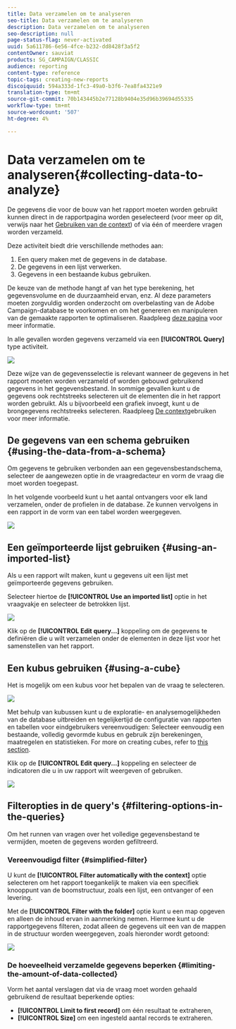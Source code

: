 ```yaml
---
title: Data verzamelen om te analyseren
seo-title: Data verzamelen om te analyseren
description: Data verzamelen om te analyseren
seo-description: null
page-status-flag: never-activated
uuid: 5a611786-6e56-4fce-b232-dd8428f3a5f2
contentOwner: sauviat
products: SG_CAMPAIGN/CLASSIC
audience: reporting
content-type: reference
topic-tags: creating-new-reports
discoiquuid: 594a333d-1fc3-49a0-b3f6-7ea8fa4321e9
translation-type: tm+mt
source-git-commit: 70b143445b2e77128b9404e35d96b39694d55335
workflow-type: tm+mt
source-wordcount: '507'
ht-degree: 4%

---
```



# Data verzamelen om te analyseren{#collecting-data-to-analyze}

De gegevens die voor de bouw van het rapport moeten worden gebruikt kunnen direct in de rapportpagina worden geselecteerd (voor meer op dit, verwijs naar het [Gebruiken van de context](../../reporting/using/using-the-context.md)) of via één of meerdere vragen worden verzameld.

Deze activiteit biedt drie verschillende methodes aan:

1. Een query maken met de gegevens in de database.
1. De gegevens in een lijst verwerken.
1. Gegevens in een bestaande kubus gebruiken.

De keuze van de methode hangt af van het type berekening, het gegevensvolume en de duurzaamheid ervan, enz. Al deze parameters moeten zorgvuldig worden onderzocht om overbelasting van de Adobe Campaign-database te voorkomen en om het genereren en manipuleren van de gemaakte rapporten te optimaliseren. Raadpleeg [deze pagina](../../reporting/using/best-practices.md#optimizing-report-creation) voor meer informatie.

In alle gevallen worden gegevens verzameld via een **[!UICONTROL Query]** type activiteit.

![](assets/reporting_query_edit.png)

Deze wijze van de gegevensselectie is relevant wanneer de gegevens in het rapport moeten worden verzameld of worden gebouwd gebruikend gegevens in het gegevensbestand. In sommige gevallen kunt u de gegevens ook rechtstreeks selecteren uit de elementen die in het rapport worden gebruikt. Als u bijvoorbeeld een grafiek invoegt, kunt u de brongegevens rechtstreeks selecteren. Raadpleeg [De context](../../reporting/using/using-the-context.md)gebruiken voor meer informatie.

## De gegevens van een schema gebruiken {#using-the-data-from-a-schema}

Om gegevens te gebruiken verbonden aan een gegevensbestandschema, selecteer de aangewezen optie in de vraagredacteur en vorm de vraag die moet worden toegepast.

In het volgende voorbeeld kunt u het aantal ontvangers voor elk land verzamelen, onder de profielen in de database. Ze kunnen vervolgens in een rapport in de vorm van een tabel worden weergegeven.

![](assets/reporting_query_from_schema.png)

## Een geïmporteerde lijst gebruiken {#using-an-imported-list}

Als u een rapport wilt maken, kunt u gegevens uit een lijst met geïmporteerde gegevens gebruiken.

Selecteer hiertoe de **[!UICONTROL Use an imported list]** optie in het vraagvakje en selecteer de betrokken lijst.

![](assets/reporting_query_from_list.png)

Klik op de **[!UICONTROL Edit query...]** koppeling om de gegevens te definiëren die u wilt verzamelen onder de elementen in deze lijst voor het samenstellen van het rapport.

## Een kubus gebruiken {#using-a-cube}

Het is mogelijk om een kubus voor het bepalen van de vraag te selecteren.

![](assets/reporting_query_from_cube.png)

Met behulp van kubussen kunt u de exploratie- en analysemogelijkheden van de database uitbreiden en tegelijkertijd de configuratie van rapporten en tabellen voor eindgebruikers vereenvoudigen: Selecteer eenvoudig een bestaande, volledig gevormde kubus en gebruik zijn berekeningen, maatregelen en statistieken. For more on creating cubes, refer to [this section](../../reporting/using/about-cubes.md).

Klik op de **[!UICONTROL Edit query...]** koppeling en selecteer de indicatoren die u in uw rapport wilt weergeven of gebruiken.

![](assets/reporting_query_from_cube_edit_query.png)

## Filteropties in de query&#39;s {#filtering-options-in-the-queries}

Om het runnen van vragen over het volledige gegevensbestand te vermijden, moeten de gegevens worden gefiltreerd.

### Vereenvoudigd filter {#simplified-filter}

U kunt de **[!UICONTROL Filter automatically with the context]** optie selecteren om het rapport toegankelijk te maken via een specifiek knooppunt van de boomstructuur, zoals een lijst, een ontvanger of een levering.

Met de **[!UICONTROL Filter with the folder]** optie kunt u een map opgeven en alleen de inhoud ervan in aanmerking nemen. Hiermee kunt u de rapportgegevens filteren, zodat alleen de gegevens uit een van de mappen in de structuur worden weergegeven, zoals hieronder wordt getoond:

![](assets/reporting_control_folder.png)

### De hoeveelheid verzamelde gegevens beperken {#limiting-the-amount-of-data-collected}

Vorm het aantal verslagen dat via de vraag moet worden gehaald gebruikend de resultaat beperkende opties:

* **[!UICONTROL Limit to first record]** om één resultaat te extraheren,
* **[!UICONTROL Size]** om een ingesteld aantal records te extraheren.

